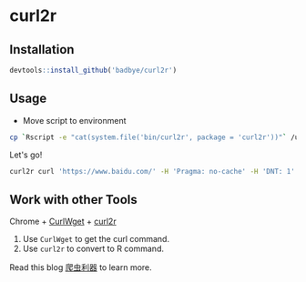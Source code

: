 # curl2r



## Installation

```r
devtools::install_github('badbye/curl2r')
```

## Usage

- Move script to environment

```bash
cp `Rscript -e "cat(system.file('bin/curl2r', package = 'curl2r'))"` /usr/local/bin
```

Let's go!

```bash
curl2r curl 'https://www.baidu.com/' -H 'Pragma: no-cache' -H 'DNT: 1' -H 'Accept-Encoding: gzip, deflate, sdch, br' -H 'Accept-Language: zh-CN,zh;q=0.8,en;q=0.6,de;q=0.4' -H 'Upgrade-Insecure-Requests: 1' -H 'User-Agent: Mozilla/5.0 (Macintosh; Intel Mac OS X 10_10_5) AppleWebKit/537.36 (KHTML, like Gecko) Chrome/56.0.2924.87 Safari/537.36' -H 'Accept: text/html,application/xhtml+xml,application/xml;q=0.9,image/webp,*/*;q=0.8' -H 'Cache-Control: no-cache' -H 'Cookie: BAIDUID=00D3E14431D28C9DCBA3550ACF3380B6:FG=1; BIDUPSID=00D3E12121D41B9DCBA3850BCF3380B6; PSTM=1487356509; BD_HOME=0; H_PS_PSSID=22085_1445_21112_19560_17001_22098; BD_UPN=127653; __bsi=17301350281280863238_11_0_I_R_5_0733_C02F_N_I_I_0' -H 'Connection: keep-alive' --compressed
```

## Work with other Tools

Chrome + [CurlWget](https://chrome.google.com/webstore/detail/curlwget/jmocjfidanebdlinpbcdkcmgdifblncg) + [curl2r](https://github.com/badbye/curl2r)

1. Use `CurlWget` to get the curl command.
2. Use `curl2r` to convert to R command.

Read this blog [爬虫利器](http://yalei.name/2016/11/%E7%88%AC%E8%99%AB%E5%88%A9%E5%99%A8) to learn more.
